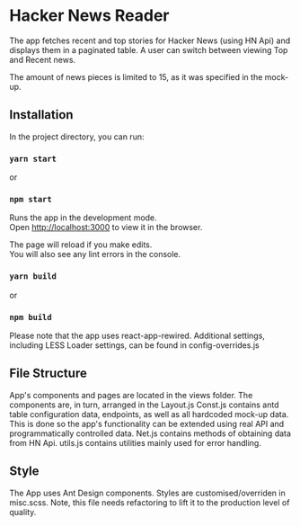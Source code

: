 # Hacker News Reader 
The app fetches recent and top stories for Hacker News (using HN Api) and displays them in a paginated table.
A user can switch between viewing Top and Recent news.

The amount of news pieces is limited to 15, as it was specified in the mock-up.

## Installation

In the project directory, you can run:

### `yarn start`

or

### `npm start`

Runs the app in the development mode.<br />
Open [http://localhost:3000](http://localhost:3000) to view it in the browser.

The page will reload if you make edits.<br />
You will also see any lint errors in the console.

### `yarn build`
or
### `npm build`

Please note that the app uses react-app-rewired. Additional settings, including LESS Loader settings, can be found in config-overrides.js

## File Structure

App's components and pages are located in the views folder. The components are, in turn, arranged  in the Layout.js
Const.js contains antd table configuration data, endpoints, as well as all hardcoded mock-up data. This is done so the app's functionality can be extended using real API and programmatically controlled data.
Net.js contains methods of obtaining data from HN Api.
utils.js contains utilities mainly used for error handling.

 
## Style
The App uses Ant Design components. Styles are customised/overriden in misc.scss. Note, this file needs refactoring to lift it to the production level of quality. 

